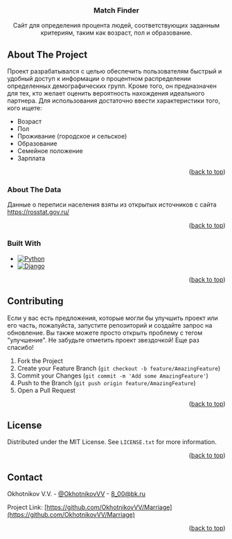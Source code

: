 <!-- PROJECT LOGO -->

[//]: # (<br />)
<div align="center">

[//]: # (  <a href="https://github.com/OkhotnikovVV/Marriage">)

[//]: # (    <img src="images/logo.png" alt="Logo" width="80" height="80">)

[//]: # (  </a>)

  <h3 align="center">Match Finder</h3>

  <p align="center">
    Сайт для определения процента людей, соответствующих заданным критериям, таким как возраст, пол и образование.
  </p>
</div>



<!-- ABOUT THE PROJECT -->
## About The Project

Проект разрабатывался с целью обеспечить пользователям быстрый и удобный доступ к информации о процентном распределении определенных демографических групп. Кроме того, он предназначен для тех, кто желает оценить вероятность нахождения идеального партнера.
Для использования достаточно ввести характеристики того, кого ищете:
* Возраст
* Пол
* Проживание (городское и сельское)
* Образование
* Семейное положение
* Зарплата

<p align="right">(<a href="#readme-top">back to top</a>)</p>

<!-- ABOUT THE DATA -->
### About The Data

Данные о переписи населения взяты из открытых источников с сайта https://rosstat.gov.ru/
<p align="right">(<a href="#readme-top">back to top</a>)</p>


<!-- BUILT WITH -->
### Built With

* [![Python][Python.org]][Python-url]
* [![Django][Django.org]][Django-url]

<p align="right">(<a href="#readme-top">back to top</a>)</p>



<!-- CONTRIBUTING -->
## Contributing


Если у вас есть предложения, которые могли бы улучшить проект или его часть, пожалуйста, запустите репозиторий и создайте запрос на обновление. Вы также можете просто открыть проблему с тегом "улучшение".
Не забудьте отметить проект звездочкой! Еще раз спасибо!

1. Fork the Project
2. Create your Feature Branch (`git checkout -b feature/AmazingFeature`)
3. Commit your Changes (`git commit -m 'Add some AmazingFeature'`)
4. Push to the Branch (`git push origin feature/AmazingFeature`)
5. Open a Pull Request

<p align="right">(<a href="#readme-top">back to top</a>)</p>



<!-- LICENSE -->
## License

Distributed under the MIT License. See `LICENSE.txt` for more information.

<p align="right">(<a href="#readme-top">back to top</a>)</p>



<!-- CONTACT -->
## Contact

Okhotnikov V.V. - [@OkhotnikovVV](https://t.me/OkhotnikovVV) - 8_00@bk.ru

Project Link: [https://github.com/OkhotnikovVV/Marriage](https://github.com/OkhotnikovVV/Marriage)

<p align="right">(<a href="#readme-top">back to top</a>)</p>


[Python.org]: https://img.shields.io/badge/Python-3776AB?style=for-the-badge&logo=python&logoColor=white
[Python-url]: https://www.python.org/
[Django.org]: https://img.shields.io/badge/Django-092E20?style=for-the-badge&logo=django&logoColor=white
[Django-url]: https://www.django-rest-framework.org/